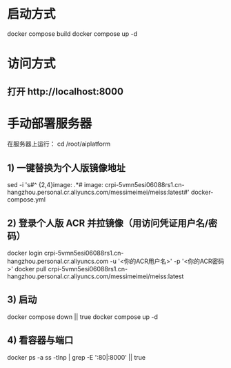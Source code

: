 # 启动方式

docker compose build
docker compose up -d

# 访问方式
## 打开 http://localhost:8000

# 手动部署服务器
在服务器上运行：
cd /root/aiplatform

## 1) 一键替换为个人版镜像地址
sed -i 's#^ \{2,4\}image: .*#    image: crpi-5vmn5esi06088rs1.cn-hangzhou.personal.cr.aliyuncs.com/messimeimei/meiss:latest#' docker-compose.yml

## 2) 登录个人版 ACR 并拉镜像（用访问凭证用户名/密码）
docker login crpi-5vmn5esi06088rs1.cn-hangzhou.personal.cr.aliyuncs.com -u '<你的ACR用户名>' -p '<你的ACR密码>'
docker pull  crpi-5vmn5esi06088rs1.cn-hangzhou.personal.cr.aliyuncs.com/messimeimei/meiss:latest

## 3) 启动
docker compose down || true
docker compose up -d

## 4) 看容器与端口
docker ps -a
ss -tlnp | grep -E ':80|:8000' || true